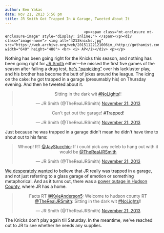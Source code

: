 ```yaml
---
author: Ben Yakas
date: Nov 21, 2013 5:56 pm
title: JR Smith Got Trapped In A Garage, Tweeted About It
---
```


	
										<p><span class="mt-enclosure mt-enclosure-image" style="display: inline;"> </span></p><div class="image-none"> <img alt="4213knicks.jpg" src="https://web.archive.org/web/20151122121006im_/http://gothamist.com/attachments/byakas/4213knicks.jpg" width="640" height="480"> <br> <i> AP</i></div> <p></p>

<p>Nothing has been going right for the Knicks this season, and nothing has been going right for <a href="https://web.archive.org/web/20151122121006/http://gothamist.com/tags/jrsmith">JR Smith</a> either&#x2014;he missed the first five games of the season after failing a drug test, <a href="https://web.archive.org/web/20151122121006/http://espn.go.com/new-york/nba/story/_/id/10009174/jr-smith-panicking-new-york-knicks-fourth-straight-loss">he&apos;s &quot;panicking&quot;</a> over his lackluster play, and his brother has become the butt of jokes around the league. The icing on the cake: he got trapped in a garage (presumably his) on Thursday evening. And then he tweeted about it.</p>

<center><blockquote class="twitter-tweet" lang="en"><p>Sitting in the dark wit <a href="https://web.archive.org/web/20151122121006/https://twitter.com/search?q=%23NoLights&amp;src=hash">#NoLights</a>!!</p>&#x2014; JR Smith (@TheRealJRSmith) <a href="https://web.archive.org/web/20151122121006/https://twitter.com/TheRealJRSmith/statuses/403649595743690752">November 21, 2013</a></blockquote>
<script async src="//web.archive.org/web/20151122121006js_/http://platform.twitter.com/widgets.js" charset="utf-8"></script></center>

<center><blockquote class="twitter-tweet" lang="en"><p>Can&apos;t get out the garage! <a href="https://web.archive.org/web/20151122121006/https://twitter.com/search?q=%23Trapped&amp;src=hash">#Trapped</a>!</p>&#x2014; JR Smith (@TheRealJRSmith) <a href="https://web.archive.org/web/20151122121006/https://twitter.com/TheRealJRSmith/statuses/403650856467574784">November 21, 2013</a></blockquote>
<script async src="//web.archive.org/web/20151122121006js_/http://platform.twitter.com/widgets.js" charset="utf-8"></script></center>

<p>Just because he was trapped in a garage didn&apos;t mean he didn&apos;t have time to shout out to his fans:</p>

<center><blockquote class="twitter-tweet" lang="en"><p>Whoop! RT <a href="https://web.archive.org/web/20151122121006/https://twitter.com/JayStucchio">@JayStucchio</a>: If i could pick any celeb to hang out with it would be <a href="https://web.archive.org/web/20151122121006/https://twitter.com/TheRealJRSmith">@TheRealJRSmith</a></p>&#x2014; JR Smith (@TheRealJRSmith) <a href="https://web.archive.org/web/20151122121006/https://twitter.com/TheRealJRSmith/statuses/403651742912757760">November 21, 2013</a></blockquote>
<script async src="//web.archive.org/web/20151122121006js_/http://platform.twitter.com/widgets.js" charset="utf-8"></script></center>

<p><a href="https://web.archive.org/web/20151122121006/https://twitter.com/jenist/status/403652607471648768">We desperately wanted</a> to believe that JR really was trapped in a garage, and not just referring to a glass garage of emotion or something metaphorical. And as it turns out, there was a <a href="https://web.archive.org/web/20151122121006/https://twitter.com/PSEGdelivers/status/403650027257860096">power outage in Hudson County</a>, where JR has a home.</p>

<center><blockquote class="twitter-tweet" lang="en"><p>Facts RT <a href="https://web.archive.org/web/20151122121006/https://twitter.com/KyleAnderson5">@KyleAnderson5</a>: Welcome to hudson county RT <a href="https://web.archive.org/web/20151122121006/https://twitter.com/TheRealJRSmith">@TheRealJRSmith</a>: Sitting in the dark wit <a href="https://web.archive.org/web/20151122121006/https://twitter.com/search?q=%23NoLights&amp;src=hash">#NoLights</a>!!</p>&#x2014; JR Smith (@TheRealJRSmith) <a href="https://web.archive.org/web/20151122121006/https://twitter.com/TheRealJRSmith/statuses/403652271743188992">November 21, 2013</a></blockquote>
<script async src="//web.archive.org/web/20151122121006js_/http://platform.twitter.com/widgets.js" charset="utf-8"></script></center>

<p>The Knicks don&apos;t play again till Saturday. In the meantime, we&apos;ve reached out to JR to see whether he needs any supplies.</p>					
										
									
				